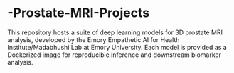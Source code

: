 # -Prostate-MRI-Projects
This repository hosts a suite of deep learning models for 3D prostate MRI analysis, developed by the Emory Empathetic AI for Health Institute/Madabhushi Lab at Emory University. Each model is provided as a Dockerized image for reproducible inference and downstream biomarker analysis.
